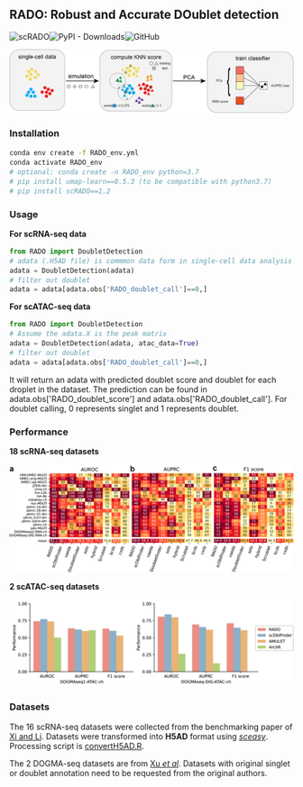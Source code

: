 ## RADO: Robust and Accurate DOublet detection

![scRADO](https://img.shields.io/badge/scRADO-v1.2-blue)![PyPI - Downloads](https://img.shields.io/pypi/dm/scRADO)![GitHub](https://img.shields.io/github/license/poseidonchan/RADO)

![Figure1](https://github.com/poseidonchan/RADO/blob/main/figures/Figure1.png)

### Installation
```bash
conda env create -f RADO_env.yml
conda activate RADO_env
# optional: conda create -n RADO_env python=3.7
# pip install umap-learn==0.5.3 (to be compatible with python3.7)
# pip install scRADO==1.2
```

### Usage

**For scRNA-seq data**

```python
from RADO import DoubletDetection
# adata (.H5AD file) is commmon data form in single-cell data analysis
adata = DoubletDetection(adata)
# filter out doublet
adata = adata[adata.obs['RADO_doublet_call']==0,]
```
**For scATAC-seq data**

```python
from RADO import DoubletDetection
# Assume the adata.X is the peak matrix
adata = DoubletDetection(adata, atac_data=True)
# filter out doublet
adata = adata[adata.obs['RADO_doublet_call']==0,]
```


It will return an adata with predicted doublet score and doublet for each droplet in the dataset. The prediction can be found in adata.obs['RADO_doublet_score'] and adata.obs['RADO_doublet_call']. For doublet calling, 0 represents singlet and 1 represents doublet.

### Performance
**18 scRNA-seq datasets**

![Figure2](https://github.com/poseidonchan/RADO/blob/main/figures/Figure2.png)

**2 scATAC-seq datasets**

![Figure2](https://github.com/poseidonchan/RADO/blob/main/figures/Figure4.png)

### Datasets

The 16 scRNA-seq datasets were collected from the benchmarking paper of [Xi and Li](https://doi.org/10.1016/j.cels.2020.11.008). Datasets were transformed into **H5AD** format using [*sceasy*](https://github.com/cellgeni/sceasy). Processing script is [convertH5AD.R](https://github.com/poseidonchan/RADO/blob/main/convertH5AD.R).

The 2 DOGMA-seq datasets are from [Xu *et al*](https://genomebiology.biomedcentral.com/articles/10.1186/s13059-022-02698-8). Datasets with original singlet or doublet annotation need to be requested from the original authors.